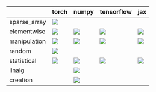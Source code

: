 |              | torch                                                                                                                                                | numpy                                                                                                                                                | tensorflow                                                                                                                                           | jax                                                                                                                                                  |
|:-------------|:-----------------------------------------------------------------------------------------------------------------------------------------------------|:-----------------------------------------------------------------------------------------------------------------------------------------------------|:-----------------------------------------------------------------------------------------------------------------------------------------------------|:-----------------------------------------------------------------------------------------------------------------------------------------------------|
| sparse_array | <a href="Experimental API/Core/sparse_array.md" rel="noopener noreferrer" target="_blank"><img src=https://img.shields.io/badge/-failure-red></a>    |                                                                                                                                                      |                                                                                                                                                      |                                                                                                                                                      |
| elementwise  | <a href="Experimental API/Core/elementwise.md" rel="noopener noreferrer" target="_blank"><img src=https://img.shields.io/badge/-failure-red></a>     | <a href="Experimental API/Core/elementwise.md" rel="noopener noreferrer" target="_blank"><img src=https://img.shields.io/badge/-success-success></a> | <a href="Experimental API/Core/elementwise.md" rel="noopener noreferrer" target="_blank"><img src=https://img.shields.io/badge/-success-success></a> | <a href="Experimental API/Core/elementwise.md" rel="noopener noreferrer" target="_blank"><img src=https://img.shields.io/badge/-failure-red></a>     |
| manipulation | <a href="Experimental API/Core/manipulation.md" rel="noopener noreferrer" target="_blank"><img src=https://img.shields.io/badge/-failure-red></a>    | <a href="Experimental API/Core/manipulation.md" rel="noopener noreferrer" target="_blank"><img src=https://img.shields.io/badge/-failure-red></a>    | <a href="Experimental API/Core/manipulation.md" rel="noopener noreferrer" target="_blank"><img src=https://img.shields.io/badge/-failure-red></a>    | <a href="Experimental API/Core/manipulation.md" rel="noopener noreferrer" target="_blank"><img src=https://img.shields.io/badge/-failure-red></a>    |
| random       | <a href="Experimental API/Core/random.md" rel="noopener noreferrer" target="_blank"><img src=https://img.shields.io/badge/-failure-red></a>          |                                                                                                                                                      |                                                                                                                                                      |                                                                                                                                                      |
| statistical  | <a href="Experimental API/Core/statistical.md" rel="noopener noreferrer" target="_blank"><img src=https://img.shields.io/badge/-success-success></a> | <a href="Experimental API/Core/statistical.md" rel="noopener noreferrer" target="_blank"><img src=https://img.shields.io/badge/-success-success></a> | <a href="Experimental API/Core/statistical.md" rel="noopener noreferrer" target="_blank"><img src=https://img.shields.io/badge/-success-success></a> | <a href="Experimental API/Core/statistical.md" rel="noopener noreferrer" target="_blank"><img src=https://img.shields.io/badge/-success-success></a> |
| linalg       |                                                                                                                                                      | <a href="Experimental API/Core/linalg.md" rel="noopener noreferrer" target="_blank"><img src=https://img.shields.io/badge/-failure-red></a>          |                                                                                                                                                      |                                                                                                                                                      |
| creation     |                                                                                                                                                      | <a href="Experimental API/Core/creation.md" rel="noopener noreferrer" target="_blank"><img src=https://img.shields.io/badge/-failure-red></a>        |                                                                                                                                                      |                                                                                                                                                      |